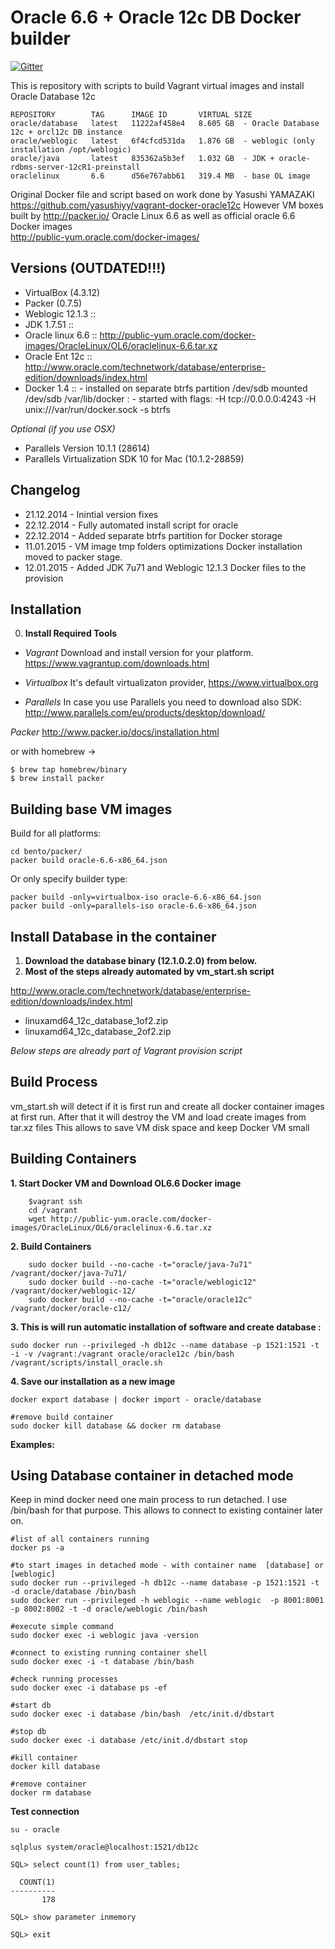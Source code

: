 Oracle 6.6 + Oracle 12c DB Docker builder  
=============================================

[![Gitter](https://badges.gitter.im/Join%20Chat.svg)](https://gitter.im/dimetron/vagrant_docker_dbora12c?utm_source=badge&utm_medium=badge&utm_campaign=pr-badge)

This is repository with scripts to build Vagrant virtual images and install Oracle Database 12c

    REPOSITORY        TAG      IMAGE ID       VIRTUAL SIZE
    oracle/database   latest   11222af458e4   8.605 GB  - Oracle Database 12c + orcl12c DB instance
    oracle/weblogic   latest   6f4cfcd531da   1.876 GB  - weblogic (only installation /opt/weblogic)
    oracle/java       latest   835362a5b3ef   1.032 GB  - JDK + oracle-rdbms-server-12cR1-preinstall
    oraclelinux       6.6      d56e767abb61   319.4 MB  - base OL image


Original Docker file and script based on work done by Yasushi YAMAZAKI https://github.com/yasushiyy/vagrant-docker-oracle12c
However VM boxes built by http://packer.io/ Oracle Linux 6.6  as well as official oracle 6.6 Docker images  
http://public-yum.oracle.com/docker-images/

Versions  (OUTDATED!!!)
-------------------------------------------------

- VirtualBox (4.3.12)
- Packer  (0.7.5)
- Weblogic  12.1.3  :: 
- JDK       1.7.51  :: 
- Oracle linux 6.6  :: http://public-yum.oracle.com/docker-images/OracleLinux/OL6/oraclelinux-6.6.tar.xz 
- Oracle Ent   12c  :: http://www.oracle.com/technetwork/database/enterprise-edition/downloads/index.html 
- Docker       1.4  :: - installed on separate btrfs partition /dev/sdb mounted /dev/sdb /var/lib/docker 
                     : - started with flags: -H tcp://0.0.0.0:4243 -H unix:///var/run/docker.sock -s btrfs

_Optional (if you use OSX)_

- Parallels Version 10.1.1 (28614)  
- Parallels Virtualization SDK 10 for Mac (10.1.2-28859)


Changelog
-------------------------------------------------
- 21.12.2014 - Inintial version fixes 
- 22.12.2014 - Fully automated install script for oracle 
- 22.12.2014 - Added separate btrfs partition for Docker storage
- 11.01.2015 - VM image tmp folders optimizations Docker installation moved to packer stage.
- 12.01.2015 - Added JDK 7u71 and Weblogic 12.1.3 Docker files to the provision 

Installation
-------------------------------------------------

0. __Install Required Tools__
    
- _Vagrant_
 Download and install version for your platform.
 https://www.vagrantup.com/downloads.html

- _Virtualbox_
 It's default virtualizaton provider, 
 https://www.virtualbox.org

- _Parallels_
 In case you use Parallels you need to download also SDK:
 http://www.parallels.com/eu/products/desktop/download/

_Packer_
 http://www.packer.io/docs/installation.html

or with homebrew ->

    $ brew tap homebrew/binary
    $ brew install packer


Building base VM images  
-------------------------------------------------
Build for all platforms: 

    cd bento/packer/
    packer build oracle-6.6-x86_64.json

Or only specify builder type:

    packer build -only=virtualbox-iso oracle-6.6-x86_64.json
    packer build -only=parallels-iso oracle-6.6-x86_64.json


Install Database in the container
-------------------------------------------------

1. __Download the database binary (12.1.0.2.0) from below.__  
2. __Most of the steps already automated by vm_start.sh script__

http://www.oracle.com/technetwork/database/enterprise-edition/downloads/index.html

* linuxamd64_12c_database_1of2.zip
* linuxamd64_12c_database_2of2.zip

_Below steps are already part of Vagrant provision script_

Build Process
-------------------------------------------------
vm_start.sh will detect if it is first run and create all docker container images at first run.
After that it will destroy the VM and load create images from tar.xz files 
This allows to save VM disk space and keep Docker VM small

Building Containers
-------------------------------------------------

__1. Start Docker VM and Download OL6.6 Docker image__

```    
    $vagrant ssh
    cd /vagrant
    wget http://public-yum.oracle.com/docker-images/OracleLinux/OL6/oraclelinux-6.6.tar.xz
```

__2. Build Containers__

```    
    sudo docker build --no-cache -t="oracle/java-7u71" /vagrant/docker/java-7u71/
    sudo docker build --no-cache -t="oracle/weblogic12" /vagrant/docker/weblogic-12/
    sudo docker build --no-cache -t="oracle/oracle12c" /vagrant/docker/oracle-c12/
```

__3. This is will run automatic installation of software and create database :__

```
sudo docker run --privileged -h db12c --name database -p 1521:1521 -t -i -v /vagrant:/vagrant oracle/oracle12c /bin/bash /vagrant/scripts/install_oracle.sh
```

__4. Save our installation as a new image__
```
docker export database | docker import - oracle/database

#remove build container
sudo docker kill database && docker rm database
```

__Examples:__ 

Using Database container in detached mode
-------------------------------------------------

Keep in mind docker need one main process to run detached.
I use /bin/bash for that purpose. This allows to connect to existing container later on.

```
#list of all containers running
docker ps -a

#to start images in detached mode - with container name  [database] or [weblogic]
sudo docker run --privileged -h db12c --name database -p 1521:1521 -t -d oracle/database /bin/bash
sudo docker run --privileged -h weblogic --name weblogic  -p 8001:8001 -p 8002:8002 -t -d oracle/weblogic /bin/bash

#execute simple command
sudo docker exec -i weblogic java -version

#connect to existing running container shell
sudo docker exec -i -t database /bin/bash

#check running processes
sudo docker exec -i database ps -ef

#start db
sudo docker exec -i database /bin/bash  /etc/init.d/dbstart

#stop db
sudo docker exec -i database /etc/init.d/dbstart stop

#kill container
docker kill database

#remove container
docker rm database

```

__Test connection__
```
su - oracle

sqlplus system/oracle@localhost:1521/db12c

SQL> select count(1) from user_tables;

  COUNT(1)
----------
       178

SQL> show parameter inmemory

SQL> exit
```
